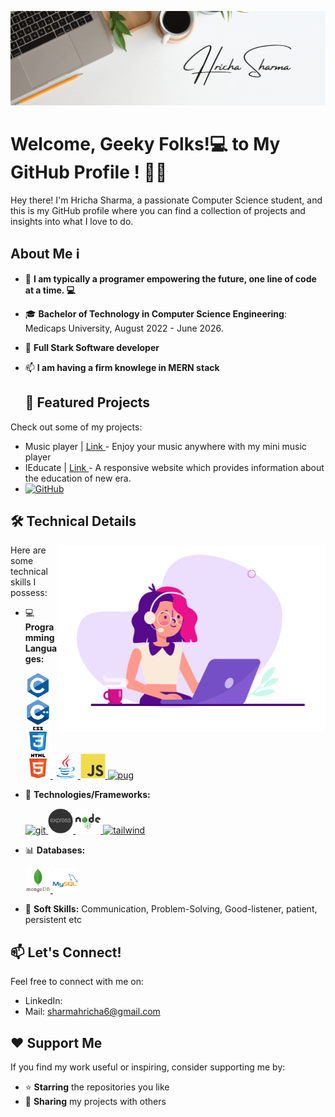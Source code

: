![Profile Banner](https://github.com/Hricha-Sharma/Hricha-sharma/blob/main/banner.gif)

# Welcome, Geeky Folks!💻 to My GitHub Profile ! 👨‍💻

Hey there! I'm Hricha Sharma, a passionate Computer Science student, and this is my GitHub profile where you can find a collection of projects and insights into what I love to do.

## About Me ℹ️

- 🌟 **I am typically a programer empowering the future, one line of code at a time. 💻**
- 🎓 **Bachelor of Technology in Computer Science Engineering**: Medicaps University, August 2022 - June 2026.
- 💼 **Full Stark Software developer**
- 📫 **I am having a firm knowlege in MERN stack**

  ## 🔭 Featured Projects

Check out some of my projects:

- Music player | <a href="https://hricha-sharma.github.io/Spotify/" target="_blank" rel="noreferrer"> Link </a> - Enjoy your music anywhere with my mini music player
- IEducate | <a href="https://hricha-sharma.github.io/iEducate/" target="_blank" rel="noreferrer"> Link </a> - A responsive website which provides information about the education of new era.
- [![GitHub](https://img.shields.io/badge/Visit%20My%20GitHub-Profile-blue?logo=github)](https://github.com/Hricha-Sharma)


## 🛠️ Technical Details

<img align = "right" alt ="coding" height = "300px" src="https://github.com/Hricha-Sharma/Hricha-sharma/blob/main/study.gif">

Here are some technical skills I possess:
- 💻 **Programming Languages:** <p align="left"> <!-- <a href="https://getbootstrap.com" target="_blank" rel="noreferrer"> <img src="https://raw.githubusercontent.com/devicons/devicon/master/icons/bootstrap/bootstrap-plain-wordmark.svg" alt="bootstrap" width="40" height="40"/> </a>--> <a href="https://www.cprogramming.com/" target="_blank" rel="noreferrer"> <img src="https://raw.githubusercontent.com/devicons/devicon/master/icons/c/c-original.svg" alt="c" width="40" height="40"/> </a> <a href="https://www.w3schools.com/cpp/" target="_blank" rel="noreferrer"> <img src="https://raw.githubusercontent.com/devicons/devicon/master/icons/cplusplus/cplusplus-original.svg" alt="cplusplus" width="40" height="40"/> </a> <a href="https://www.w3schools.com/css/" target="_blank" rel="noreferrer"> <img src="https://raw.githubusercontent.com/devicons/devicon/master/icons/css3/css3-original-wordmark.svg" alt="css3" width="40" height="40"/> </a> <a href="https://www.w3.org/html/" target="_blank" rel="noreferrer"> <img src="https://raw.githubusercontent.com/devicons/devicon/master/icons/html5/html5-original-wordmark.svg" alt="html5" width="40" height="40"/> </a> <a href="https://www.java.com" target="_blank" rel="noreferrer"> <img src="https://raw.githubusercontent.com/devicons/devicon/master/icons/java/java-original.svg" alt="java" width="40" height="40"/> </a> <a href="https://developer.mozilla.org/en-US/docs/Web/JavaScript" target="_blank" rel="noreferrer"> <img src="https://raw.githubusercontent.com/devicons/devicon/master/icons/javascript/javascript-original.svg" alt="javascript" width="40" height="40"/> </a>    <a href="https://pugjs.org" target="_blank" rel="noreferrer"> <img src="https://cdn.worldvectorlogo.com/logos/pug.svg" alt="pug" width="40" height="40"/> </a>  </p>
- 🚀 **Technologies/Frameworks:** <p align = "left"><a href="https://git-scm.com/" target="_blank" rel="noreferrer"> <img src="https://www.vectorlogo.zone/logos/git-scm/git-scm-icon.svg" alt="git" width="40" height="40"/> </a> <a href="https://expressjs.com" target="_blank" rel="noreferrer"> <img src="https://github.com/Hricha-Sharma/Hricha-sharma/blob/main/new%20logo.png" alt="express" width="40" height="40"/> </a> <a href="https://nodejs.org" target="_blank" rel="noreferrer"> <img src="https://raw.githubusercontent.com/devicons/devicon/master/icons/nodejs/nodejs-original-wordmark.svg" alt="nodejs" width="40" height="40"/> </a> <a href="https://tailwindcss.com/" target="_blank" rel="noreferrer"> <img src="https://www.vectorlogo.zone/logos/tailwindcss/tailwindcss-icon.svg" alt="tailwind" width="40" height="40"/> </a> </p> </p>
- 📊 **Databases:** <p align="left"> <a href="https://www.mongodb.com/" target="_blank" rel="noreferrer"> <img src="https://raw.githubusercontent.com/devicons/devicon/master/icons/mongodb/mongodb-original-wordmark.svg" alt="mongodb" width="40" height="40"/> </a> <a href="https://www.mysql.com/" target="_blank" rel="noreferrer"> <img src="https://raw.githubusercontent.com/devicons/devicon/master/icons/mysql/mysql-original-wordmark.svg" alt="mysql" width="40" height="40"/> </a> </p>
- 🧰 **Soft Skills:** Communication, Problem-Solving, Good-listener, patient, persistent etc


## 📫 Let's Connect!

Feel free to connect with me on:

- LinkedIn: <a href="[https://www.linkedin.com/in/vishesh-verma-76645924a/](https://www.linkedin.com/in/hricha-sharma-0939a7278/)" style="color: white;">Hricha Sharma</a>
- Mail: sharmahricha6@gmail.com

## ❤️ Support Me

If you find my work useful or inspiring, consider supporting me by:

- ⭐ **Starring** the repositories you like
- 📣 **Sharing** my projects with others
